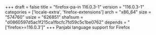 +++
draft = false
title = "firefox-pa-in 116.0.3-1"
version = "116.0.3-1"
categories = ['locale-extra', 'firefox-extensions']
arch = "x86_64"
size = "574760"
usize = "626851"
sha1sum = "d0860597d5ac1f215ca1fbcfc7fd59c5c1be0762"
depends = "['firefox>=116.0.3']"
+++
Panjabi language support for Firefox
